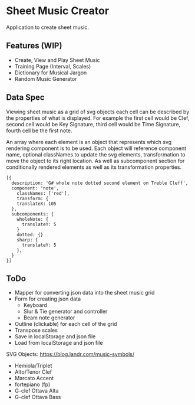 # Sheet Music Creator
Application to create sheet music. 

## Features (WIP)
- Create, View and Play Sheet Music
- Training Page (Interval, Scales)
- Dictionary for Musical Jargon
- Random Music Generator

## Data Spec
Viewing sheet music as a grid of svg objects each cell can be described by the properties of what is displayed.
For example the first cell would be Clef, second cell would be Key Signature, third cell would be Time Signature,
fourth cell be the first note. 

An array where each element is an object that represents which svg rendering component is to be used. 
Each object will reference component name, optional classNames to update the svg elements, transformation to
move the object to its right location. As well as subcomponent section for conditionally rendered elements as 
well as its transformation properties.  
```
[{
  description: 'G# whole note dotted second element on Treble Cleff',
  component: 'note',
	classNames: ['red'],  
	transform: {
    translateX: 105
  },
  subcomponents: {
    wholeNote: {
      translateY: 5
    }
    dotted: {}
    sharp: {
      translateY: 5
    },
  }
}]
```

## ToDo
- Mapper for converting json data into the sheet music grid
- Form for creating json data
  - Keyboard
  - Slur & Tie generator and controller
  - Beam note generator
- Outline (clickable) for each cell of the grid
- Transpose scales
- Save in localStorage and json file
- Load from localStorage and json file

SVG Objects: https://blog.landr.com/music-symbols/
- Hemiola/Triplet
- Alto/Tenor Clef
- Marcato Accent
- fortepiano (fp)
- G-clef Ottava Alta
- G-clef Ottava Bass